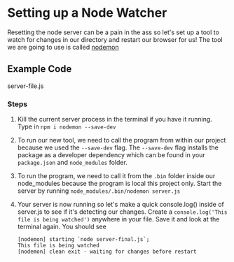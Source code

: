 # Setting up a Node Watcher

Resetting the node server can be a pain in the ass so let's set up a tool to watch for changes in our directory and restart our browser for us! The tool we are going to use is called [nodemon](https://nodemon.io/)

## Example Code

server-file.js

### Steps

1.  Kill the current server process in the terminal if you have it running. Type in `npm i nodemon --save-dev`

2.  To run our new tool, we need to call the program from within our project because we used the `--save-dev` flag. The `--save-dev` flag installs the package as a developer dependency which can be found in your `package.json` and `node_modules` folder.

3.  To run the program, we need to call it from the `.bin` folder inside our node_modules because the program is local this project only. Start the server by running `node_modules/.bin/nodemon server.js`

4.  Your server is now running so let's make a quick console.log() inside of server.js to see if it's detecting our changes. Create a `console.log('This file is being watched')` anywhere in your file. Save it and look at the terminal again. You should see

    ```
    [nodemon] starting `node server-final.js`;
    This file is being watched
    [nodemon] clean exit - waiting for changes before restart
    ```
